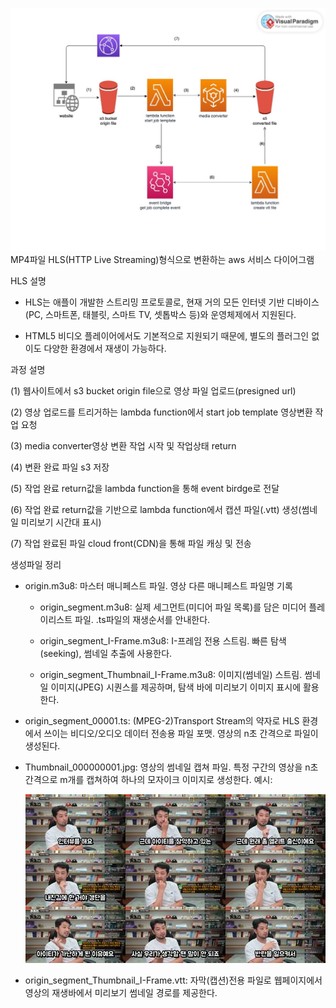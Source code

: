![AWS 업로드 프로세스](./assets/aws%20upload%20process.jpg)
MP4파일 HLS(HTTP Live Streaming)형식으로 변환하는 aws 서비스 다이어그램

HLS 설명

- HLS는 애플이 개발한 스트리밍 프로토콜로, 현재 거의 모든 인터넷 기반 디바이스(PC, 스마트폰, 태블릿, 스마트 TV, 셋톱박스 등)와 운영체제에서 지원된다.

- HTML5 비디오 플레이어에서도 기본적으로 지원되기 때문에, 별도의 플러그인 없이도 다양한 환경에서 재생이 가능하다.

  

과정 설명

(1) 웹사이트에서 s3 bucket origin file으로 영상 파일 업로드(presigned url)

(2) 영상 업로드를 트리거하는 lambda function에서 start job template 영상변환 작업 요청

(3) media converter영상 변환 작업 시작 및 작업상태 return

(4) 변환 완료 파일 s3 저장

(5) 작업 완료 return값을 lambda function을 통해 event birdge로 전달

(6) 작업 완료 return값을 기반으로 lambda function에서 캡션 파일(.vtt) 생성(썸네일 미리보기 시간대 표시)

(7) 작업 완료된 파일 cloud front(CDN)을 통해 파일 캐싱 및 전송

  

생성파일 정리
- origin.m3u8: 마스터 매니페스트 파일. 영상 다른 매니페스트 파일명 기록
	- origin_segment.m3u8: 실제 세그먼트(미디어 파일 목록)를 담은 미디어 플레이리스트 파일. .ts파일의 재생순서를 안내한다.

	- origin_segment_I-Frame.m3u8: I-프레임 전용 스트림. 빠른 탐색(seeking), 썸네일 추출에 사용한다.

	- origin_segment_Thumbnail_I-Frame.m3u8: 이미지(썸네일) 스트림. 썸네일 이미지(JPEG) 시퀀스를 제공하며, 탐색 바에 미리보기 이미지 표시에 활용한다.

- origin_segment_00001.ts: (MPEG-2)Transport Stream의 약자로 HLS 환경에서 쓰이는 비디오/오디오 데이터 전송용 파일 포맷. 영상의 n초 간격으로 파일이 생성된다.

- Thumbnail_000000001.jpg: 영상의 썸네일 캡쳐 파일. 특정 구간의 영상을 n초 간격으로 m개를 캡쳐하여 하나의 모자이크 이미지로 생성한다.
	예시:

	![썸네일 예시](./assets/Thumbnail_000000084.jpg)

- origin_segment_Thumbnail_I-Frame.vtt: 자막(캡션)전용 파일로 웹페이지에서 영상의 재생바에서 미리보기 썸네일 경로를 제공한다.

